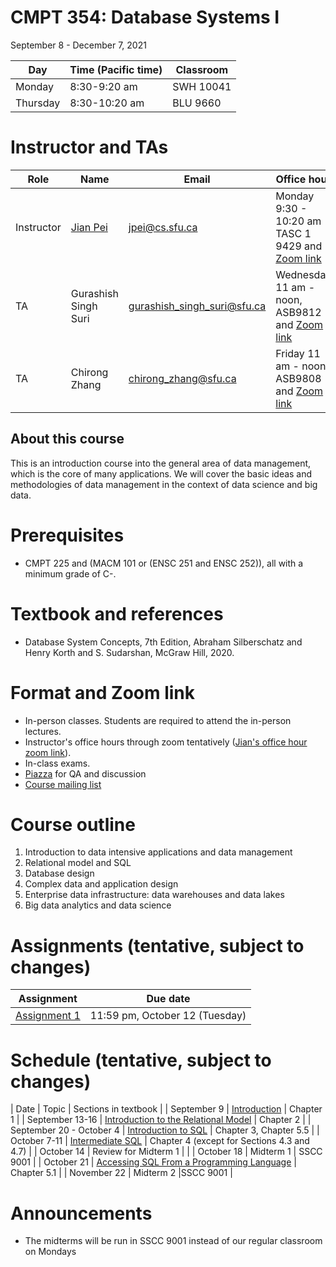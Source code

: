 # CMPT 354: Database Systems I 
September 8 - December 7, 2021

| Day | Time (Pacific time) | Classroom |
|---|---|---|
| Monday | 8:30-9:20 am | SWH 10041 |
| Thursday | 8:30-10:20 am | BLU 9660 |

# Instructor and TAs

| Role | Name | Email | Office hour |
|---|---|---|---|
| Instructor | [Jian Pei](http://www.cs.sfu.ca/~jpei) | jpei@cs.sfu.ca | Monday 9:30 - 10:20 am TASC 1 9429 and [Zoom link](https://sfu.zoom.us/j/68175691648?pwd=VWp0cTUrZWNWdWVMWHFibHpZZ3RUdz09)|
| TA | Gurashish Singh Suri | gurashish_singh_suri@sfu.ca | Wednesday 11 am - noon, ASB9812 and [Zoom link](https://sfu.zoom.us/j/67194562170?pwd=bVZPRUh5ZUp1bVRIWXRYS0doNFkzQT09) |
| TA | Chirong Zhang | chirong_zhang@sfu.ca | Friday 11 am - noon, ASB9808 and [Zoom link](https://sfu.zoom.us/j/6388991382) |


## About this course

This is an introduction course into the general area of data management, which is the core of many applications. We will cover the basic ideas and methodologies of data management in the context of data science and big data.

# Prerequisites
- CMPT 225 and (MACM 101 or (ENSC 251 and ENSC 252)), all with a minimum grade of C-.

# Textbook and references
- Database System Concepts, 7th Edition, Abraham Silberschatz and Henry Korth and S. Sudarshan, McGraw Hill, 2020.

# Format and Zoom link
- In-person classes.  Students are required to attend the in-person lectures. 
- Instructor's office hours through zoom tentatively ([Jian's office hour zoom link](https://sfu.zoom.us/j/68175691648?pwd=VWp0cTUrZWNWdWVMWHFibHpZZ3RUdz09)).
- In-class exams.
- [Piazza](https://piazza.com/class/ktad2k2uwzb2nt) for QA and discussion
- [Course mailing list](http://www.cs.sfu.ca/CourseCentral/Hypermail/cmpt-354-d1)

# Course outline
1. Introduction to data intensive applications and data management
2. Relational model and SQL
3. Database design
4. Complex data and application design
5. Enterprise data infrastructure: data warehouses and data lakes
6. Big data analytics and data science

# Assignments (tentative, subject to changes)

| Assignment | Due date |
|---|---|
| [Assignment 1](https://www2.cs.sfu.ca/CourseCentral/Hypermail/cmpt-354-d1/att-0009/CMPT_354_Assignment_1.pdf) | 11:59 pm, October 12 (Tuesday) |

# Schedule (tentative, subject to changes)

| Date | Topic | Sections in textbook | 
| September 9 | [Introduction](https://www.cs.sfu.ca/cc/354/jpei/2021/introduction.pdf) | Chapter 1 | 
| September 13-16 | [Introduction to the Relational Model](https://www.cs.sfu.ca/cc/354/jpei/2021/relationalmodel.pdf) | Chapter 2 |
| September 20 - October 4 | [Introduction to SQL](https://www.cs.sfu.ca/cc/354/jpei/2021/introductionSQL.pdf) | Chapter 3, Chapter 5.5 |
| October 7-11 | [Intermediate SQL](https://www.cs.sfu.ca/cc/354/jpei/2021/intermediateSQL.pdf) | Chapter 4 (except for Sections 4.3 and 4.7) |
| October 14 | Review for Midterm 1 | |
| October 18 | Midterm 1 | SSCC 9001 |
| October 21 | [Accessing SQL From a Programming Language](https://www.cs.sfu.ca/cc/354/jpei/2021/AdvancedSQL.pdf) | Chapter 5.1 |
| November 22 | Midterm 2 |SSCC 9001 |

# Announcements

- The midterms will be run in SSCC 9001 instead of our regular classroom on Mondays
